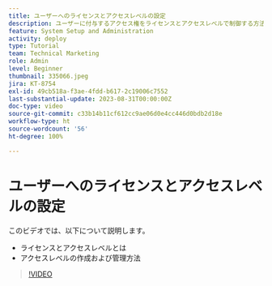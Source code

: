 ```yaml
---
title: ユーザーへのライセンスとアクセスレベルの設定
description: ユーザーに付与するアクセス権をライセンスとアクセスレベルで制御する方法について説明します。担当業務がシステムでどのように使用されるかを説明します。
feature: System Setup and Administration
activity: deploy
type: Tutorial
team: Technical Marketing
role: Admin
level: Beginner
thumbnail: 335066.jpeg
jira: KT-8754
exl-id: 49cb518a-f3ae-4fdd-b617-2c19006c7552
last-substantial-update: 2023-08-31T00:00:00Z
doc-type: video
source-git-commit: c33b14b11cf612cc9ae06d0e4cc446d0bdb2d18e
workflow-type: ht
source-wordcount: '56'
ht-degree: 100%

---
```


# ユーザーへのライセンスとアクセスレベルの設定

このビデオでは、以下について説明します。

* ライセンスとアクセスレベルとは
* アクセスレベルの作成および管理方法

>[!VIDEO](https://video.tv.adobe.com/v/335066/?quality=12&learn=on)
